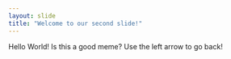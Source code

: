 ```yaml
---
layout: slide
title: "Welcome to our second slide!"
---
```

Hello World! Is this a good meme?
Use the left arrow to go back!
